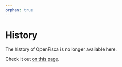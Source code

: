 ```yaml
---
orphan: true
---
```


# <i class="fa fa-history"></i> History

The history of OpenFisca is no longer available here.

Check it out [on this page](https://openfisca.org/en/about/#history).
